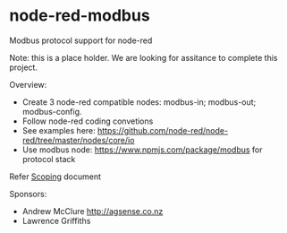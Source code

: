 # node-red-modbus
Modbus protocol support for node-red

Note: this is a place holder.  We are looking for assitance to complete this project.

Overview:

- Create 3 node-red compatible nodes:  modbus-in; modbus-out; modbus-config.
- Follow node-red coding convetions
- See examples here: https://github.com/node-red/node-red/tree/master/nodes/core/io
- Use modbus node: https://www.npmjs.com/package/modbus for protocol stack

Refer <a href="https://github.com/nzfarmer1/node-red-modbus/blob/master/scope.md">Scoping</a> document

Sponsors:

- Andrew McClure http://agsense.co.nz
- Lawrence Griffiths
